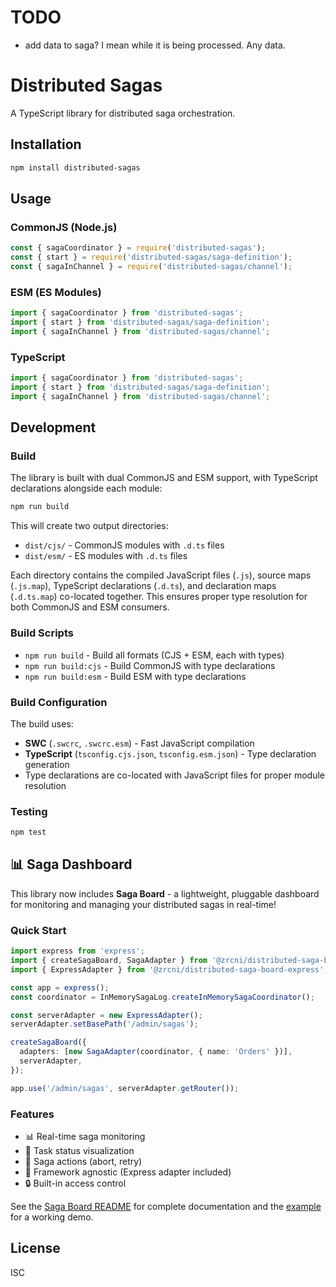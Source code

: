 # TODO

- add data to saga? I mean while it is being processed. Any data.

# Distributed Sagas

A TypeScript library for distributed saga orchestration.

## Installation

```bash
npm install distributed-sagas
```

## Usage

### CommonJS (Node.js)

```javascript
const { sagaCoordinator } = require('distributed-sagas');
const { start } = require('distributed-sagas/saga-definition');
const { sagaInChannel } = require('distributed-sagas/channel');
```

### ESM (ES Modules)

```javascript
import { sagaCoordinator } from 'distributed-sagas';
import { start } from 'distributed-sagas/saga-definition';
import { sagaInChannel } from 'distributed-sagas/channel';
```

### TypeScript

```typescript
import { sagaCoordinator } from 'distributed-sagas';
import { start } from 'distributed-sagas/saga-definition';
import { sagaInChannel } from 'distributed-sagas/channel';
```

## Development

### Build

The library is built with dual CommonJS and ESM support, with TypeScript declarations alongside each module:

```bash
npm run build
```

This will create two output directories:
- `dist/cjs/` - CommonJS modules with `.d.ts` files
- `dist/esm/` - ES modules with `.d.ts` files

Each directory contains the compiled JavaScript files (`.js`), source maps (`.js.map`), TypeScript declarations (`.d.ts`), and declaration maps (`.d.ts.map`) co-located together. This ensures proper type resolution for both CommonJS and ESM consumers.

### Build Scripts

- `npm run build` - Build all formats (CJS + ESM, each with types)
- `npm run build:cjs` - Build CommonJS with type declarations
- `npm run build:esm` - Build ESM with type declarations

### Build Configuration

The build uses:
- **SWC** (`.swcrc`, `.swcrc.esm`) - Fast JavaScript compilation
- **TypeScript** (`tsconfig.cjs.json`, `tsconfig.esm.json`) - Type declaration generation
- Type declarations are co-located with JavaScript files for proper module resolution

### Testing

```bash
npm test
```

## 📊 Saga Dashboard

This library now includes **Saga Board** - a lightweight, pluggable dashboard for monitoring and managing your distributed sagas in real-time!

### Quick Start

```typescript
import express from 'express';
import { createSagaBoard, SagaAdapter } from '@zrcni/distributed-saga-board-api';
import { ExpressAdapter } from '@zrcni/distributed-saga-board-express';

const app = express();
const coordinator = InMemorySagaLog.createInMemorySagaCoordinator();

const serverAdapter = new ExpressAdapter();
serverAdapter.setBasePath('/admin/sagas');

createSagaBoard({
  adapters: [new SagaAdapter(coordinator, { name: 'Orders' })],
  serverAdapter,
});

app.use('/admin/sagas', serverAdapter.getRouter());
```

### Features

- 📊 Real-time saga monitoring
- 🎯 Task status visualization
- 🔄 Saga actions (abort, retry)
- 🔌 Framework agnostic (Express adapter included)
- 🔒 Built-in access control

See the [Saga Board README](./packages/SAGA_BOARD_README.md) for complete documentation and the [example](./examples/with-express-dashboard) for a working demo.

## License

ISC
